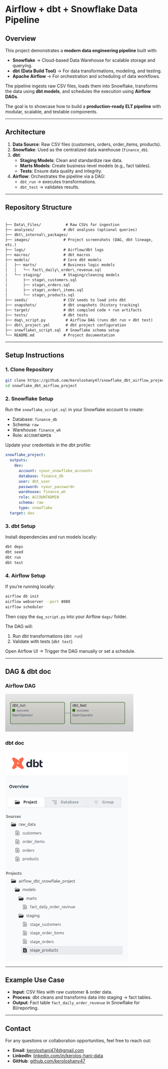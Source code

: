 # Airflow + dbt + Snowflake Data Pipeline   

##  Overview  
This project demonstrates a **modern data engineering pipeline** built with:  
- **Snowflake** → Cloud-based Data Warehouse for scalable storage and querying.  
- **dbt (Data Build Tool)** → For data transformations, modeling, and testing.  
- **Apache Airflow** → For orchestration and scheduling of data workflows.  

The pipeline ingests raw CSV files, loads them into Snowflake, transforms the data using **dbt models**, and schedules the execution using **Airflow DAGs**.  

The goal is to showcase how to build a **production-ready ELT pipeline** with modular, scalable, and testable components.  

---

##  Architecture  

1. **Data Source**: Raw CSV files (customers, orders, order_items, products).  
2. **Snowflake**: Used as the centralized data warehouse (`finance_db`).  
3. **dbt**:  
   - **Staging Models**: Clean and standardize raw data.  
   - **Marts Models**: Create business-level models (e.g., fact tables).  
   - **Tests**: Ensure data quality and integrity.  
4. **Airflow**: Orchestrates the pipeline via a DAG:  
   - `dbt_run` → executes transformations.  
   - `dbt_test` → validates results.  

---

##  Repository Structure  

```

├── Data\_Files/           # Raw CSVs for ingestion
├── analyses/             # dbt analyses (optional queries)
├── dbt\_internal\_packages/
├── images/               # Project screenshots (DAG, dbt lineage, etc.)
├── logs/                 # Airflow/dbt logs
├── macros/               # dbt macros
├── models/               # Core dbt models
│   ├── marts/            # Business logic models
│   │   └── fact\_daily\_order\_revenue.sql
│   └── staging/          # Staging/cleaning models
│       ├── stage\_customers.sql
│       ├── stage\_orders.sql
│       ├── stage\_order\_items.sql
│       └── stage\_products.sql
├── seeds/                # CSV seeds to load into dbt
├── snapshots/            # dbt snapshots (history tracking)
├── target/               # dbt compiled code + run artifacts
├── tests/                # dbt tests
├── dag\_script.py         # Airflow DAG (runs dbt run + dbt test)
├── dbt\_project.yml       # dbt project configuration
├── snowflake\_script.sql  # Snowflake schema setup
└── README.md             # Project documentation

````

---

##  Setup Instructions  

### 1. Clone Repository  
```bash
git clone https://github.com/keroloshany47/snowflake_dbt_airflow_project.git
cd snowflake_dbt_airflow_project
````

### 2. Snowflake Setup

Run the `snowflake_script.sql` in your Snowflake account to create:

* Database: `finance_db`
* Schema: `raw`
* Warehouse: `finance_wh`
* Role: `ACCOUNTADMIN`

Update your credentials in the dbt profile:

```yaml
snowflake_project:
  outputs:
    dev:
      account: <your_snowflake_account>
      database: finance_db
      user: dbt_user
      password: <your_password>
      warehouse: finance_wh
      role: ACCOUNTADMIN
      schema: raw
      type: snowflake
  target: dev
```

### 3. dbt Setup

Install dependencies and run models locally:

```bash
dbt deps
dbt seed
dbt run
dbt test
```

### 4. Airflow Setup

If you’re running locally:

```bash
airflow db init
airflow webserver --port 8080
airflow scheduler
```

Then copy the `dag_script.py` into your Airflow `dags/` folder.

The DAG will:

1. Run dbt transformations (`dbt run`)
2. Validate with tests (`dbt test`)

Open Airflow UI → Trigger the DAG manually or set a schedule.

---

##  DAG & dbt doc

### Airflow DAG

![Airflow DAG](images/airflow.png)

### dbt doc

![dbt docs](images/dbt_docs.png)

---

##  Example Use Case

* **Input**: CSV files with raw customer & order data.
* **Process**: dbt cleans and transforms data into staging → fact tables.
* **Output**: Fact table `fact_daily_order_revenue` in Snowflake for BI/reporting.

---
 

##  Contact  

For any questions or collaboration opportunities, feel free to reach out:  

- **Email**: keroloshani474@gmail.com  
- **LinkedIn**: [linkedin.com/in/kerolos-hani-data](https://www.linkedin.com/in/kerolos-hani-data/)  
- **GitHub**: [github.com/keroloshany47](https://github.com/keroloshany47)  

